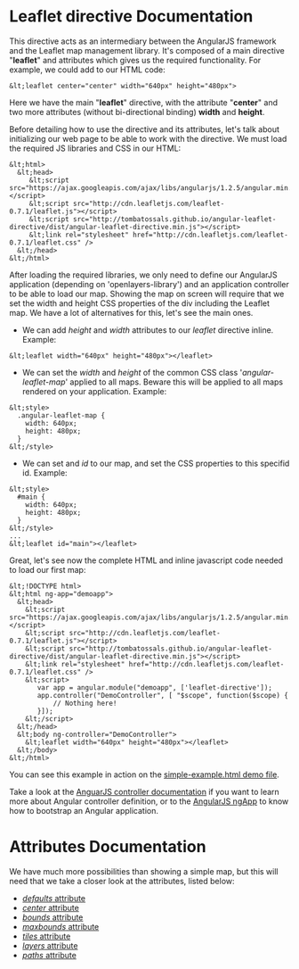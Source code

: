 Leaflet directive Documentation
===============================

This directive acts as an intermediary between the AngularJS framework and the Leaflet map management library. It's composed of a main directive "**leaflet**" and attributes which gives us the required functionality. For example, we could add to our HTML code:

```
&lt;leaflet center="center" width="640px" height="480px">
```

Here we have the main "**leaflet**" directive, with the attribute "**center**" and two more attributes (without bi-directional binding) **width** and **height**.

Before detailing how to use the directive and its attributes, let's talk about initializing our web page to be able to work with the directive. We must load the required JS libraries and CSS in our HTML:

```
&lt;html>
  &lt;head>
     &lt;script src="https://ajax.googleapis.com/ajax/libs/angularjs/1.2.5/angular.min.js"></script>
     &lt;script src="http://cdn.leafletjs.com/leaflet-0.7.1/leaflet.js"></script>
     &lt;script src="http://tombatossals.github.io/angular-leaflet-directive/dist/angular-leaflet-directive.min.js"></script>
     &lt;link rel="stylesheet" href="http://cdn.leafletjs.com/leaflet-0.7.1/leaflet.css" />
  &lt;/head>
&lt;/html>
```

After loading the required libraries, we only need to define our AngularJS application (depending on 'openlayers-library') and an application controller to be able to load our map. Showing the map on screen will require that we set the width and height CSS properties of the div including the Leaflet map. We have a lot of alternatives for this, let's see the main ones.

* We can add *height* and *width* attributes to our *leaflet* directive inline. Example:
```
&lt;leaflet width="640px" height="480px"></leaflet>
```

* We can set the *width* and *height* of the common CSS class '*angular-leaflet-map*' applied to all maps. Beware this will be applied to all maps rendered on your application. Example:
```
&lt;style>
  .angular-leaflet-map {
    width: 640px;
    height: 480px;
  }
&lt;/style>
```

* We can set and *id* to our map, and set the CSS properties to this specifid id. Example:
```
&lt;style>
  #main {
    width: 640px;
    height: 480px;
  }
&lt;/style>
...
&lt;leaflet id="main"></leaflet>
```


Great, let's see now the complete HTML and inline javascript code needed to load our first map:

```
&lt;!DOCTYPE html>
&lt;html ng-app="demoapp">
  &lt;head>
    &lt;script src="https://ajax.googleapis.com/ajax/libs/angularjs/1.2.5/angular.min.js"></script>
    &lt;script src="http://cdn.leafletjs.com/leaflet-0.7.1/leaflet.js"></script>
    &lt;script src="http://tombatossals.github.io/angular-leaflet-directive/dist/angular-leaflet-directive.min.js"></script>
    &lt;link rel="stylesheet" href="http://cdn.leafletjs.com/leaflet-0.7.1/leaflet.css" />
    &lt;script>
       var app = angular.module("demoapp", ['leaflet-directive']);
       app.controller("DemoController", [ "$scope", function($scope) {
           // Nothing here!
       }]);
    &lt;/script>
  &lt;/head>
  &lt;body ng-controller="DemoController">
    &lt;leaflet width="640px" height="480px"></leaflet>
  &lt;/body>
&lt;/html>

```

You can see this example in action on the [simple-example.html demo file](http://tombatossals.github.io/angular-leaflet-directive/examples/simple-example.html).

Take a look at the [AnguarJS controller documentation](http://docs.angularjs.org/guide/controller) if you want to learn more about Angular controller definition, or to the [AngularJS ngApp](http://docs.angularjs.org/api/ng.directive:ngApp) to know how to bootstrap an Angular application.


Attributes Documentation
========================

We have much more possibilities than showing a simple map, but this will need that we take a closer look at the attributes, listed below:

* [_defaults_ attribute](https://github.com/tombatossals/angular-leaflet-directive/blob/master/doc/defaults-attribute.md)
* [_center_ attribute](https://github.com/tombatossals/angular-leaflet-directive/blob/master/doc/center-attribute.md)
* [_bounds_ attribute](https://github.com/tombatossals/angular-leaflet-directive/blob/master/doc/bounds-attribute.md)
* [_maxbounds_ attribute](https://github.com/tombatossals/angular-leaflet-directive/blob/master/doc/maxbounds-attribute.md)
* [_tiles_ attribute](https://github.com/tombatossals/angular-leaflet-directive/blob/master/doc/tiles-attribute.md)
* [_layers_ attribute](https://github.com/tombatossals/angular-leaflet-directive/blob/master/doc/layers-attribute.md)
* [_paths_ attribute](https://github.com/tombatossals/angular-leaflet-directive/blob/master/doc/paths-attribute.md)
